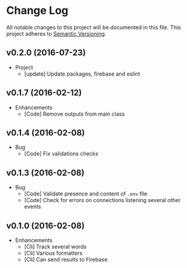 # Change Log

All notable changes to this project will be documented in this file.
This project adheres to [Semantic Versioning](http://semver.org/).

## v0.2.0 (2016-07-23)

* Project
  - [update] Update packages, firebase and eslint

## v0.1.7 (2016-02-12)

* Enhancements
  - [Code] Remove outputs from main class

## v0.1.4 (2016-02-08)

* Bug
  - [Code] Fix validations checks

## v0.1.3 (2016-02-08)

* Bug
  - [Code] Validate presence and content of `.env` file
  - [Code] Check for errors on connections listening several other events

## v0.1.0 (2016-02-08)

* Enhancements
  - [Cli] Track several words
  - [Cli] Various formatters
  - [Cli] Can send results to Firebase
